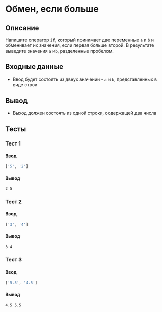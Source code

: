 # Обмен, если больше

## Описание

Напишите оператор `if`, который принимает две переменные `a` и `b` и обменивает их значения, если первая больше второй. В результате выведите значения `a` и`b`, разделенные пробелом.

## Входные данные

- Ввод будет состоять из двeух значении - `a` и `b`, представленных в виде строк

## Вывод

- Выход должен состоять из одной строки, содержащей два числа

## Тесты

### Тест 1

#### Ввод

```javascript
['5', '2']
```

#### Вывод

```
2 5
```

### Тест 2

#### Ввод

```javascript
['3', '4']
```

#### Вывод

```
3 4
```

### Тест 3

#### Ввод

```javascript
['5.5', '4.5']
```

#### Вывод

```
4.5 5.5
```
